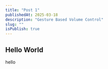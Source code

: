 ```yaml
---
title: "Post 1"
publishedAt: 2025-03-18
description: "Gesture Based Volume Control"
slug: ""
isPublish: true
---
```


## Hello World
hello